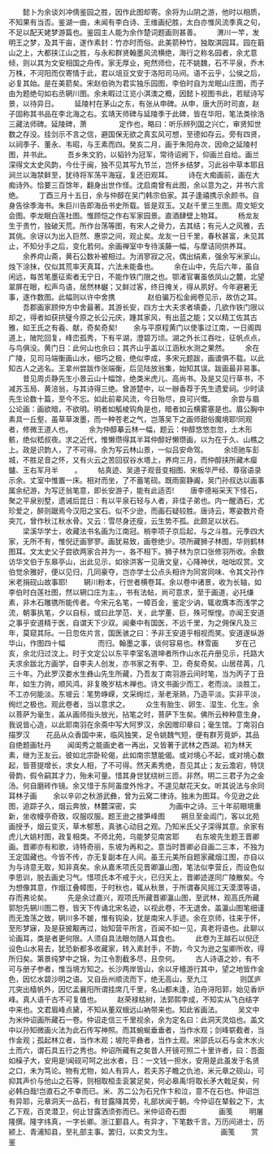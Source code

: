 <!-- { "loadSidebar": true } -->
　　懿卜为余谈刘冲倩鉴园之胜，因作此图却寄。余将为山阴之游，他时以相质，不知果有当否。鉴湖一曲，未闻有李白诗、王维画纪胜，太白亦惟风流季真之句，不足以配天姥梦游篇也。鉴园主人能为余作楚词题画则甚善。
　　渭川一竿，发明王之梦，及其干亩，遂作素封：竹亦时而俗。此美箭种竹，独取淇园耳。园在蕺山之上，大都挟江山之胜，与永和群贤翰墨风流横绝，海行之称名园者，余尤意倾，则以其为文安相国之舟传。家无厚业，宛然师俭，花不姚魏，石不平泉，乔木万株，不河阳而仅寄情于此，君以俎豆文安于洛阳司马间。语不云乎，公侯之后，必复其始。是在美箭矣。宋赵伯驹为君实独乐园图，李伯时自为龙眠山庄图，而子由为题绝句如右丞辋川图。余未暇过江览小淇澳之概，因懿卜视图书此，若赋诗写景，以待异日。
　　延陵村在茅山之东，有张从申碑。从申，唐大历时司直，赵子固称其书品在李北海之右。玄靖天师碑与延陵季于此碑，皆在华阳，笔法类徐浩三藏法师碑。延陵碑，萧
　　
　　定作也，略曰：听乐辨列国之兴亡，审贤知世数之存没。挂剑示不言之信，避国保无欲之真玄风可想，至德如存云。旁有四贤，以祠季子、董永、韦昭，与王素而四。癸亥二月，画于朱阳舟次，因命之延陵村图，并书此。
　　吾乡朱文豹，以韬钤为冠军，常待诏阙下，仰画兰自给。画兰深得文太史风韵，今仕于闽，独不见其写九节兰，岂怀乡结梦，习此谷中草本耶且涧兰以海禁鲜至，犹待将军荡平海寇，复还旧观耳。
　　诗在大痴画前，画在大痴诗外。恰要三百馀年，翻身出世作怪。沈启南曾有此图，余以意为之，并书六言绝。
　　丁酉三月十五日，余与仲醇在吴门韩宗伯家。其子逢禧携示余颜书。自身告徐季海书。朱巨川告即海岳书史所载。皆是双玉。又赵千里三生图。周文矩文会图。李龙眠白莲社图。惟顾恺之作右军家园景。直酒肆壁上物耳。
　　杨龙友生于贵竹，独破天荒。所作台荡等图，有宋人之骨力，去其结；有元人之风雅，去其佻。余讶以为出入巨然、惠崇之间，观止矣。龙友一日千里，春秋甚富，未见其止，不知分手之后，变化若何。余画禅室中专待溪藤一幅，与摩诘同供养耳。
　　余养疴山斋，黄石公数补被相过。为消寥寂之况，偶出绢素，强余写米家山。烛下涂抹，仅似其荒率天真耳，六法未能备也。
　　余在山中，先后六年，虽自闲远，每苦笔墨征索者无宁日，不能作铁门限之也。鄂渚官署虽依凤山之麓，北望翠屏在眼，松声鸟语，居然林樾；又鲜过客，终日掩关，得从夙好。今年避暑无事，遂作数图。此幅则以许中舍携
　　
　　赵伯骗万松金阙卷见示，故仿之耳。
　　吾郡画家顾仲方中舍最著。其游长安，四方士大夫求者填委，几欲作铁门限以却之，得者如获拱璧今原之长公元庆，踵其家风，有出蓝之能；又以精工佐其古雅，如王氏之有羲、献，奇矣奇矣!
　　余与平原程黄门以使事过江南，一日阁舆道上，陂陀回复，峰峦孤秀，下有平湖，澄碧万顷。湖之外长江吞吐，征帆点点，与鸟俱没。黄门日：此何山也余曰；其齐山乎盖以江涵秋水测之果然。
　　余在广陵，见司马端衡画山水，细巧之极，绝似李成，多宋元题跋，画谱俱不载。以此知古人之逃名。王拿州尝跋作张端衡，后见陆放翁集，始知其误。跋画最非易事。
　　昔见周贞静先生小景云山十幅馀，绝类米虎儿、高尚书。及是又见行草书，不减苏玉局、黄涪翁，与其诗得三绝。曾游楚中，以一辦香荐于先生遗爱祠。少时读先生论数十篇，至今不忘。如此前辈风流，今日殆尽，良可兴慨。
　　余尝与眉公论画：画欲暗，不欲明。明者如觚棱钩角是也，暗者如云横雾塞是也。眉公胸中素具一丘壑，虽草草泼墨，而一种苍老之气，岂落吴下之画师甜俗魔境耶!同观者，修微王道人也。
　　余为仲醇摹云林一幅，题云：仲醇悠悠忽忽，土木形骸，绝似嵇叔夜。求之近代，惟懒瓒得其半耳仲醇好懒瓒画，以为在于久、山樵之上。政是识韵人，了不可得。余为写云林山景，一似吕安命驾。
　　余顷驰车彭城，不胜足音之怀，又有火云之苦回驭谷水塔上，养疴三月，而仲醇挟所藏木瘿鑪、王右军月半
　　。
　　帖真迹、吴道子观音变相图、宋板华严经、尊宿语录示余。丈室中惟置一床。相对而坐，了不蓄笔砚。既雨窗静阗，吴门孙叔达以画事属余纪游，为写迂翁笔意，即长安游子，能有此适否!
　　唐李德裕采天下怪石，聚之平泉别墅，遗诫后昆日：有以平泉石轻与人者，非佳子弟也。内一醒酒石，尤珍爱之，醉则踞焉今汉阳之宝石。似不少逊，而画石疑较胜。唐诗云，寒姿数片奇突兀，曾作秋江秋水骨。又云：雪尽身还瘦，云生势不孤。此颇足以状石。
　　梁溪华学士，收藏法书名画为江南冠。梢李项子京后起，与之斗胜。元季四大家，无所不有，惟倪迂画寥寥。画犹易致，画卷绝少。项所藏狮子林图，华则鹤林图耳。文太史父子尝欲两家合并为一，各不相下。狮子林为京口张修羽所收。余数访华文伯于东皋亭山，出此见示，如徐洪客一见唐文皇，心降神伏，咄咄叹赏。文伯觉余雅好，便以见归，几同豪夺，岂亦学士公点头相许为同宮同味、令其文孙作米老捐砚山故事耶!
　　辋川粉本，行世者横卷耳。余以卷中诸景，收为长轴，如李伯时白莲社图，然以辋口庄为主。，书有法帖，尚可意求，至于画道，必托缣素，非木石雕镌所能传者。今宋元名笔，一幛百金，鉴定少讷，辄收膺本而浅学之流，朝事执笔，夕以自标，或曰此学范、关，此学董、巨，殊可惭惶。亦闻王安道之事乎安道精于医，自谓天下少双。闻秦中有国医，不远千里，为之佣保凡及三年，莫窥其际。一日忽佐片言，国医骇之曰：予非王安道乎相视而笑。安道遂纵游华山，作图四十幅
　　
　　而归。翰墨之事，谈何容易也。林雪画
　　岁在己亥，余北归过汶上。时于文定公以东平李室名道坤者所作山水花卉册见示，托路大夫求余跋北方画学，自李夫人创发，亦书家之有李、卫，奇矣奇矣。山居荏苒，几三十年。乃此罗汉娄水生彝山先生所藏，乃吾友丁南羽游云间时笔，当为丙子丁丑年，如生力驹，顺风鸿，非复晚岁枯木禅也。诗文书画少而工，老而淡。淡胜工，不工亦何能淡。东坡云：笔势峥嵘，文采绚烂，渐老渐熟，乃造平淡。实非平淡，绚烂之极也。观此卷者，当以意求之。
　　众生有胎生、卵生、湿生、化生。余以菩萨为毫生，盖从画师指头放光，拈笔之时，菩萨下生矣。佛所云种种意生身，我说皆心造，以此耶南羽在余斋中写大阿罗汉，余因赠印章曰；毫生馆。丁南羽白描罗汉
　　花品从众香国中来，临风独笑，足令姚魏气短，便有群芳竟妒，其品自绝题画牡丹
　　闻闺秀之能画史者一再出，又皆著于武林之西湖。初为林天素，继为王友云。彼如北宗卧轮偈，此如南宗慧能偈。或对境心不起，或对境心数起，皆菩提增长，求女人相，了不可得。然天素秀绝，吾见其止；友云澹宕，特饶骨韵，假令嗣其才力，殆未可量。惜其身世犹绕树三匝。非然。明二三君子为之金汤。何自磨砖作镜。余又惜于东阿虽度外怜才。不遑见献花天女。听其说法与余同耳林子画
　　余以辛卯之秋游武彝，曾为云窝二律诗。独未为图耳。今见逊之此图，追踪子久，烟云奔放，林麓深密，实
　　
　　为画中之诗。三十年前眼境重新，坐收幔亭奇致，叹服叹服。题王逊之接笋峰图
　　朔旦至金阊门，客以北苑画授予，烟云变灭，草木郁葱，真骇心动目之观。乃知米氏父子深得其意。余家有虎儿大姚村图，政复相类。不师北苑，乌能梦见南宮耶
　　右东坡先生题王晋卿画。晋卿亦有和歌，诗特奇丽，东坡为再和之。意当时晋卿必自画二三本，不独为王定国藏也。今皆不传，亦无复副本在人间。虽王元美所自题家藏烟江图，亦自以为与诗意无取，知非真矣。余从嘉禾项氏见晋卿瀛山图，笔法似李营丘，而设色似李思训，脱去画史习气。惜项氏本不戒于火，已归天上，晋卿迹遂同广陵散矣。今为想像其意，作烟江叠幛图，于时秋也，辄从秋景，于所谓春风摇江天漠漠等语，存而弗论矣。
　　先是余过嘉兴，观项氏所藏晋卿瀛山图，至武林，观高氏所藏郭恕先辋川图二卷，皆天下传诵北宋名迹，以视此卷，不无退舍。盖瀛山图笔细谨而无澹荡之致，辋川多不皴，惟有钩染，犹是南宋人手迹。余在京师，往来于怀，至形梦寐，及是获披觏再过，始知营平所言，百闻不如一见，真老将语也。此聊以论画耳，类是者更何限。人须自具法眼勿随人耳食也。
　　此卷为王越石以倪迂设色山水易去，犹恐新都多收藏家，转入素封手，不韵，今又为逊之玺卿所收，得所归矣。第景纯梦中之锦，为江令割截多尽，且奈何。
　　古人诗语之妙，有不可与册子参者，惟当境方知之。长沙两岸皆山，余以牙檣游行其中，望之地皆作金色，因忆水碧沙明之语。又自岳州顺流而下，绝无高山，至九江
　　
　　则匡庐兀突出樯帆外，因忆孟襄阳所谓挂席几千里，名山都未逢，泊舟浔阳郭，始见香炉峰。真人语千古不可复值也。
　　赵荣禄枯树，法郭熙李成，不知实从飞白结字中来也。文君眉峰点黛，不知从董双蛾远山衲带来也。知此省画法。
　　吴文中为米仲诏画所藏石一卷。仲诏走信三千里视余，余为定名曰：此洞天灵焰也。盖文中以孙知微画火法为此石传写神照。而其蜿蜒垂垂者，当作水观；剑峰崭截者，当作金观；孤起林立者，当作木观；坡陀平彝者，当作土观。宋邵氏以石与金木水火土而六，谓石具五行之秀也。仲诏所藏有之矣昔人开镜可照二十里许者，曰：吾面如橾子大，安用是!闻砚可呵之出水者，日：一文钱一担水，安用是此虽发于名贤之口，未为笃论。物有尤物，如人有异人，若夫苏子瞻之仇池，米元章之砚山，可抑其声价与他山之石等，则相取桓圭衮裳足矣，何必皋禹!将取长矛大戟足矣，何必韩白哉!岂直石之不幸而已。米、苏二公为石兄作卞和泣，意不在石也。仲诏岂有异耶，元章洞天一品石，有甘露降其旁，礼部状闻于朝。今仲诏在辇毂之下，太乙下观，百灵潜卫，何止甘露洒须弥而已。米仲诏奇石图
　　
　　画笺
　　明屠隆撰。隆字纬真，一字长卿。浙江鄞县人。有异才，下笔数千言。万历间进士，历颍上、青浦知县，至礼部主事。罢归，以卖文为生。
　　
　　
　　画笺
　　赏鉴
